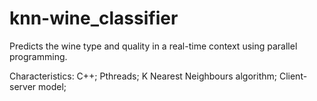 # knn-wine_classifier
Predicts the wine type and quality in a real-time context using parallel programming.

Characteristics: C++; Pthreads; K Nearest Neighbours algorithm; Client-server model;

